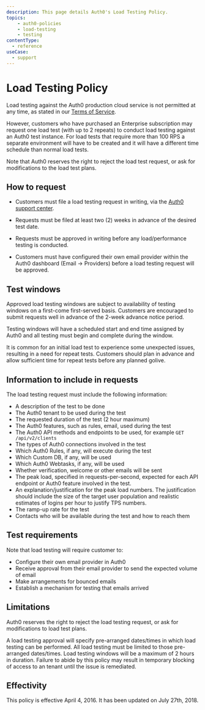 ```yaml
---
description: This page details Auth0's Load Testing Policy.
topics:
    - auth0-policies
    - load-testing
    - testing
contentType:
  - reference
useCase:
  - support
---
```


# Load Testing Policy

Load testing against the Auth0 production cloud service is not permitted at any time, as stated in our [Terms of Service](https://auth0.com/terms).

However, customers who have purchased an Enterprise subscription may request one load test (with up to 2 repeats) to conduct load testing against an Auth0 test instance. For load tests that require more than 100 RPS a separate environment will have to be created and it will have a different time schedule than normal load tests.

Note that Auth0 reserves the right to reject the load test request, or ask for modifications to the load test plans.
## How to request

* Customers must file a load testing request in writing, via the [Auth0 support center](${env.DOMAIN_URL_SUPPORT}).
* Requests must be filed at least two (2) weeks in advance of the desired test date.
* Requests must be approved in writing before any load/performance testing is conducted.

* Customers must have configured their own email provider within the Auth0 dashboard (Email -> Providers) before a load testing request will be approved.

## Test windows
Approved load testing windows are subject to availability of testing windows on a first-come first-served basis. Customers are encouraged to submit requests well in advance of the 2-week advance notice period.

Testing windows will have a scheduled start and end time assigned by Auth0 and all testing must begin and complete during the window.

It is common for an initial load test to experience some unexpected issues, resulting in a need for repeat tests.  Customers should plan in advance and allow sufficient time for repeat tests before any planned golive.

## Information to include in requests
The load testing request must include the following information:

* A description of the test to be done
* The Auth0 tenant to be used during the test
* The requested duration of the test (2 hour maximum)
* The Auth0 features, such as rules, email, used during the test
* The Auth0 API methods and endpoints to be used, for example `GET /api/v2/clients`
* The types of Auth0 connections involved in the test
* Which Auth0 Rules, if any, will execute during the test
* Which Custom DB, if any, will be used
* Which Auth0 Webtasks, if any, will be used
* Whether verification, welcome or other emails will be sent
* The peak load, specified in requests-per-second, expected for each API endpoint or Auth0 feature involved in the test.
* An explanation/justification for the peak load numbers.  The justification should include the size of the target user population and realistic estimates of logins per hour to justify TPS numbers.
* The ramp-up rate for the test
* Contacts who will be available during the test and how to reach them

## Test requirements
Note that load testing will require customer to:

* Configure their own email provider in Auth0
* Receive approval from their email provider to send the expected volume of email
* Make arrangements for bounced emails
* Establish a mechanism for testing that emails arrived

## Limitations
Auth0 reserves the right to reject the load testing request, or ask for modifications to load test plans.

A load testing approval will specify pre-arranged dates/times in which load testing can be performed.  All load testing must be limited to those pre-arranged dates/times. Load testing windows will be a maximum of 2 hours in duration. Failure to abide by this policy may result in temporary blocking of access to an tenant until the issue is remediated.

## Effectivity
This policy is effective April 4, 2016. It has been updated on July 27th, 2018.
